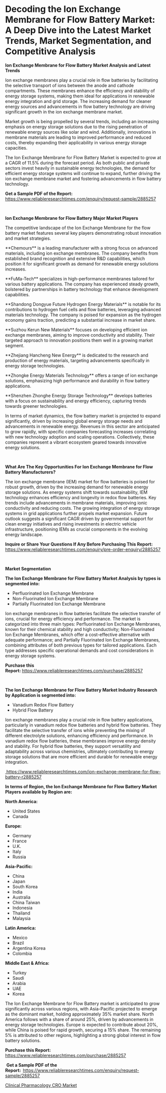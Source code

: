 <p><h1>Decoding the Ion Exchange Membrane for Flow Battery Market: A Deep Dive into the Latest Market Trends, Market Segmentation, and Competitive Analysis</h1></p><p><strong>Ion Exchange Membrane for Flow Battery Market Analysis and Latest Trends</strong></p>
<p><p>Ion exchange membranes play a crucial role in flow batteries by facilitating the selective transport of ions between the anode and cathode compartments. These membranes enhance the efficiency and stability of energy storage systems, making them ideal for applications in renewable energy integration and grid storage. The increasing demand for cleaner energy sources and advancements in flow battery technology are driving significant growth in the ion exchange membrane market.</p><p>Market growth is being propelled by several trends, including an increasing emphasis on energy storage solutions due to the rising penetration of renewable energy sources like solar and wind. Additionally, innovations in membrane materials are leading to improved performance and reduced costs, thereby expanding their applicability in various energy storage capacities. </p><p>The Ion Exchange Membrane for Flow Battery Market is expected to grow at a CAGR of 11.5% during the forecast period. As both public and private sectors invest heavily in sustainable energy technologies, the demand for efficient energy storage systems will continue to expand, further driving the ion exchange membrane market and fostering advancements in flow battery technology.</p></p>
<p><strong>Get a Sample PDF of the Report:&nbsp;</strong> <a href="https://www.reliableresearchtimes.com/enquiry/request-sample/2885257?utm_campaign=3187&utm_medium=2&utm_source=Github&utm_content=ia&utm_term=13032025&utm_id=ion-exchange-membrane-for-flow-battery">https://www.reliableresearchtimes.com/enquiry/request-sample/2885257</a></p>
<p>&nbsp;</p>
<p><strong>Ion Exchange Membrane for Flow Battery Major Market Players</strong></p>
<p><p>The competitive landscape of the Ion Exchange Membrane for the flow battery market features several key players demonstrating robust innovation and market strategies. </p><p>**Chemours** is a leading manufacturer with a strong focus on advanced materials, including ion exchange membranes. The company benefits from established brand recognition and extensive R&D capabilities, which position it for significant growth as demand for renewable energy solutions increases. </p><p>**FuMa-Tech** specializes in high-performance membranes tailored for various battery applications. The company has experienced steady growth, bolstered by partnerships in battery technology that enhance development capabilities. </p><p>**Shandong Dongyue Future Hydrogen Energy Materials** is notable for its contributions to hydrogen fuel cells and flow batteries, leveraging advanced materials technology. The company is poised for expansion as the hydrogen economy gains traction, predicting a substantial increase in market share.</p><p>**Suzhou Kerun New Materials** focuses on developing efficient ion exchange membranes, aiming to improve conductivity and stability. Their targeted approach to innovation positions them well in a growing market segment.</p><p>**Zhejiang Hancheng New Energy** is dedicated to the research and production of energy materials, targeting advancements specifically in energy storage technologies. </p><p>**Zhongke Energy Materials Technology** offers a range of ion exchange solutions, emphasizing high performance and durability in flow battery applications.</p><p>**Shenzhen Zhonghe Energy Storage Technology** develops batteries with a focus on sustainability and energy efficiency, capturing trends towards greener technologies. </p><p>In terms of market dynamics, the flow battery market is projected to expand significantly, driven by increasing global energy storage needs and advancements in renewable energy. Revenues in this sector are anticipated to grow rapidly, with specific companies forecasting increases correlating with new technology adoption and scaling operations. Collectively, these companies represent a vibrant ecosystem geared towards innovative energy solutions.</p></p>
<p>&nbsp;</p>
<p><strong>What Are The Key Opportunities For Ion Exchange Membrane for Flow Battery Manufacturers?</strong></p>
<p><p>The ion exchange membrane (IEM) market for flow batteries is poised for robust growth, driven by the increasing demand for renewable energy storage solutions. As energy systems shift towards sustainability, IEM technology enhances efficiency and longevity in redox flow batteries. Key trends include advancements in membrane materials, improving ionic conductivity and reducing costs. The growing integration of energy storage systems in grid applications further propels market expansion. Future outlook suggests a significant CAGR driven by governmental support for clean energy initiatives and rising investments in electric vehicle infrastructure, positioning IEMs as crucial components in the evolving energy landscape.</p></p>
<p><strong>Inquire or Share Your Questions If Any Before Purchasing This Report:</strong> <a href="https://www.reliableresearchtimes.com/enquiry/pre-order-enquiry/2885257?utm_campaign=3187&utm_medium=2&utm_source=Github&utm_content=ia&utm_term=13032025&utm_id=ion-exchange-membrane-for-flow-battery">https://www.reliableresearchtimes.com/enquiry/pre-order-enquiry/2885257</a></p>
<p>&nbsp;</p>
<p><strong>Market Segmentation</strong></p>
<p><strong>The Ion Exchange Membrane for Flow Battery Market Analysis by types is segmented into:</strong></p>
<p><ul><li>Perfluorinated Ion Exchange Membrane</li><li>Non-Fluorinated Ion Exchange Membrane</li><li>Partially Fluorinated Ion Exchange Membrane</li></ul></p>
<p><p>Ion exchange membranes in flow batteries facilitate the selective transfer of ions, crucial for energy efficiency and performance. The market is categorized into three main types: Perfluorinated Ion Exchange Membranes, known for their chemical stability and high conductivity; Non-Fluorinated Ion Exchange Membranes, which offer a cost-effective alternative with adequate performance; and Partially Fluorinated Ion Exchange Membranes, combining attributes of both previous types for tailored applications. Each type addresses specific operational demands and cost considerations in energy storage systems.</p></p>
<p><strong>Purchase this Report:&nbsp;</strong><a href="https://www.reliableresearchtimes.com/purchase/2885257?utm_campaign=3187&utm_medium=2&utm_source=Github&utm_content=ia&utm_term=13032025&utm_id=ion-exchange-membrane-for-flow-battery">https://www.reliableresearchtimes.com/purchase/2885257</a></p>
<p>&nbsp;</p>
<p><strong>The Ion Exchange Membrane for Flow Battery Market Industry Research by Application is segmented into:</strong></p>
<p><ul><li>Vanadium Redox Flow Battery</li><li>Hybrid Flow Battery</li></ul></p>
<p><p>Ion exchange membranes play a crucial role in flow battery applications, particularly in vanadium redox flow batteries and hybrid flow batteries. They facilitate the selective transfer of ions while preventing the mixing of different electrolyte solutions, enhancing efficiency and performance. In vanadium redox flow batteries, these membranes improve energy density and stability. For hybrid flow batteries, they support versatility and adaptability across various chemistries, ultimately contributing to energy storage solutions that are more efficient and durable for renewable energy integration.</p></p>
<p><a href="https://www.reliableresearchtimes.com/ion-exchange-membrane-for-flow-battery-r2885257?utm_campaign=3187&utm_medium=2&utm_source=Github&utm_content=ia&utm_term=13032025&utm_id=ion-exchange-membrane-for-flow-battery">&nbsp;https://www.reliableresearchtimes.com/ion-exchange-membrane-for-flow-battery-r2885257</a></p>
<p><strong>In terms of Region, the Ion Exchange Membrane for Flow Battery Market Players available by Region are:</strong></p>
<p>
    <p> <strong> North America: </strong>
        <ul>
            <li>United States</li>
            <li>Canada</li>
        </ul>
        </p> 
    <p> <strong> Europe: </strong>
        <ul>
            <li>Germany</li>
            <li>France</li>
            <li>U.K.</li>
            <li>Italy</li>
            <li>Russia</li>
        </ul>
        </p> 
    <p> <strong> Asia-Pacific: </strong>
        <ul>
            <li>China</li>
            <li>Japan</li>
            <li>South Korea</li>
            <li>India</li>
            <li>Australia</li>
            <li>China Taiwan</li>
            <li>Indonesia</li>
            <li>Thailand</li>
            <li>Malaysia</li>
        </ul>
        </p> 
    <p> <strong> Latin America: </strong>
        <ul>
            <li>Mexico</li>
            <li>Brazil</li>
            <li>Argentina Korea</li>
            <li>Colombia</li>
        </ul>
        </p> 
    <p> <strong> Middle East & Africa: </strong>
        <ul>
            <li>Turkey</li>
            <li>Saudi</li>
            <li>Arabia</li>
            <li>UAE</li>
            <li>Korea</li>
        </ul>
    </p>
    </p>
<p><p>The Ion Exchange Membrane for Flow Battery market is anticipated to grow significantly across various regions, with Asia-Pacific projected to emerge as the dominant market, holding approximately 35% market share. North America follows with a share of around 25%, driven by advancements in energy storage technologies. Europe is expected to contribute about 20%, while China is poised for rapid growth, securing a 15% share. The remaining 5% is attributed to other regions, highlighting a strong global interest in flow battery solutions.</p></p>
<p><strong>Purchase this Report: </strong><a href="https://www.reliableresearchtimes.com/purchase/2885257?utm_campaign=3187&utm_medium=2&utm_source=Github&utm_content=ia&utm_term=13032025&utm_id=ion-exchange-membrane-for-flow-battery">https://www.reliableresearchtimes.com/purchase/2885257</a></p>
<p>&nbsp;<strong>Get a Sample PDF of the Report:&nbsp;&nbsp;</strong><a href="https://www.reliableresearchtimes.com/enquiry/request-sample/2885257?utm_campaign=3187&utm_medium=2&utm_source=Github&utm_content=ia&utm_term=13032025&utm_id=ion-exchange-membrane-for-flow-battery">https://www.reliableresearchtimes.com/enquiry/request-sample/2885257</a></p>
<p><strong></strong></p>
<p><p><a href="https://github.com/muhjanaidu/Market-Research-Report-List-1/blob/main/clinical-pharmacology-cro-market.md?utm_campaign=3187&utm_medium=2&utm_source=Github&utm_content=ia&utm_term=13032025&utm_id=ion-exchange-membrane-for-flow-battery">Clinical Pharmacology CRO Market</a></p></p>